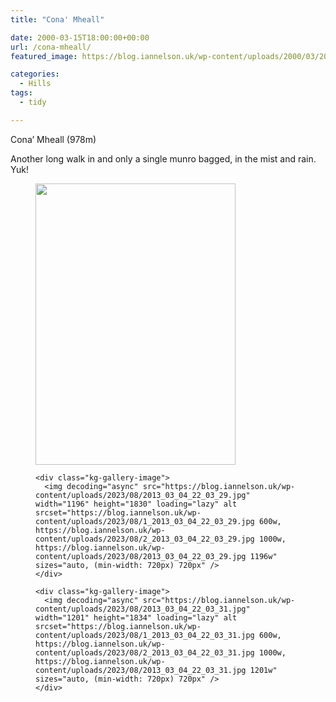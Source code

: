 ```yaml
---
title: "Cona' Mheall"

date: 2000-03-15T18:00:00+00:00
url: /cona-mheall/
featured_image: https://blog.iannelson.uk/wp-content/uploads/2000/03/2013_03_04_22_03_31-1.jpg

categories:
  - Hills
tags:
  - tidy

---
```

Cona’ Mheall (978m)

Another long walk in and only a single munro bagged, in the mist and rain. Yuk!<figure class="kg-card kg-gallery-card kg-width-wide"> 

<div class="kg-gallery-container">
  <div class="kg-gallery-row">
    <div class="kg-gallery-image">
      <img decoding="async" src="https://blog.iannelson.uk/wp-content/uploads/2023/08/bjc01.jpg" width="320" height="450" loading="lazy" alt />
    </div>
    
    <div class="kg-gallery-image">
      <img decoding="async" src="https://blog.iannelson.uk/wp-content/uploads/2023/08/2013_03_04_22_03_29.jpg" width="1196" height="1830" loading="lazy" alt srcset="https://blog.iannelson.uk/wp-content/uploads/2023/08/1_2013_03_04_22_03_29.jpg 600w, https://blog.iannelson.uk/wp-content/uploads/2023/08/2_2013_03_04_22_03_29.jpg 1000w, https://blog.iannelson.uk/wp-content/uploads/2023/08/2013_03_04_22_03_29.jpg 1196w" sizes="auto, (min-width: 720px) 720px" />
    </div>
    
    <div class="kg-gallery-image">
      <img decoding="async" src="https://blog.iannelson.uk/wp-content/uploads/2023/08/2013_03_04_22_03_31.jpg" width="1201" height="1834" loading="lazy" alt srcset="https://blog.iannelson.uk/wp-content/uploads/2023/08/1_2013_03_04_22_03_31.jpg 600w, https://blog.iannelson.uk/wp-content/uploads/2023/08/2_2013_03_04_22_03_31.jpg 1000w, https://blog.iannelson.uk/wp-content/uploads/2023/08/2013_03_04_22_03_31.jpg 1201w" sizes="auto, (min-width: 720px) 720px" />
    </div>
  </div>
</div></figure>